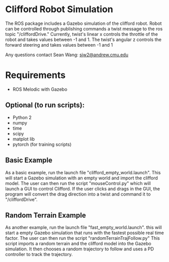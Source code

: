 # Clifford Robot Simulation
The ROS package includes a Gazebo simulation of the clifford robot. Robot can be controlled through publishing commands a twist message to the ros topic "/cliffordDrive." Currently, twist's linear x controls the throttle of the robot and takes values between -1 and 1. The twist's angular z controls the forward steering and takes values between -1 and 1

Any questions contact Sean Wang: sjw2@andrew.cmu.edu

# Requirements
- ROS Melodic with Gazebo

## Optional (to run scripts):
- Python 2
- numpy
- time
- scipy
- matplot lib
- pytorch (for training scripts)

## Basic Example
As a basic example, run the launch file "clifford_empty_world.launch". This will start a Gazebo simulation with an empty world and import the clifford model. The user can then run the script "mouseControl.py" which will launch a GUI to control Clifford. If the user clicks and drags in the GUI, the program will convert the drag direction into a twist and command it to "/cliffordDrive".

## Random Terrain Example
As another example, run the launch file "fast_empty_world.launch". this will start a empty Gazebo simulation that runs with the fastest possible real time factor. The user can then run the script "randomTerrainTrajFollow.py" This script imports a random terrain and the clifford model into the Gazebo simulation. It then chooses a random trajectory to follow and uses a PD controller to track the trajectory.

